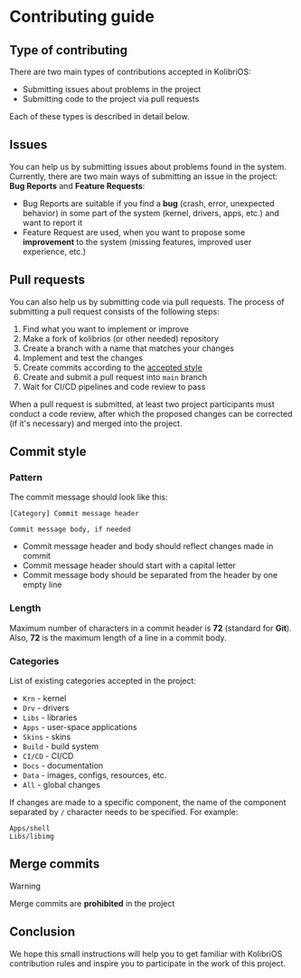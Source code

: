 # Contributing guide

## Type of contributing

There are two main types of contributions accepted in KolibriOS:

- Submitting issues about problems in the project
- Submitting code to the project via pull requests

Each of these types is described in detail below.

## Issues

You can help us by submitting issues about problems found in the system. Currently, there are two main ways of submitting an issue in the project: **Bug Reports** and **Feature Requests**:

- Bug Reports are suitable if you find a **bug** (crash, error, unexpected behavior) in some part of the system (kernel, drivers, apps, etc.) and want to report it
- Feature Request are used, when you want to propose some **improvement** to the system (missing features, improved  user experience, etc.)

## Pull requests

You can also help us by submitting code via pull requests. The process of submitting a pull request consists of the following steps:

1. Find what you want to implement or improve
2. Make a fork of kolibrios (or other needed) repository
3. Create a branch with a name that matches your changes
4. Implement and test the changes
5. Create commits according to the [accepted style](##commit-style)
6. Create and submit a pull request into `main` branch
7. Wait for CI/CD pipelines and code review to pass

When a pull request is submitted, at least two project participants must conduct a code review, after which the proposed changes can be corrected (if it's necessary) and merged into the project.

## Commit style

### Pattern

The commit message should look like this:

```test
[Category] Commit message header

Commit message body, if needed
```

- Commit message header and body should reflect changes made in commit
- Commit message header should start with a capital letter
- Commit message body should be separated from the header by one empty line

### Length

Maximum number of characters in a commit header is **72** (standard for **Git**). Also, **72** is the maximum length of a line in a commit body.

### Categories

List of existing categories accepted in the project:

- `Krn` - kernel
- `Drv` - drivers
- `Libs` - libraries
- `Apps` - user-space applications
- `Skins` - skins
- `Build` - build system
- `CI/CD` - CI/CD
- `Docs` - documentation
- `Data` - images, configs, resources, etc.
- `All` - global changes

If changes are made to a specific component, the name of the component separated by `/` character needs to be specified. For example:

```text
Apps/shell
Libs/libimg
```

## Merge commits

> [!WARNING]
> Merge commits are **prohibited** in the project

## Conclusion

We hope this small instructions will help you to get familiar  with KolibriOS contribution rules and inspire you to participate in the work of this project.
